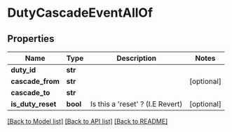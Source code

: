 # DutyCascadeEventAllOf

## Properties
Name | Type | Description | Notes
------------ | ------------- | ------------- | -------------
**duty_id** | **str** |  | 
**cascade_from** | **str** |  | [optional] 
**cascade_to** | **str** |  | 
**is_duty_reset** | **bool** | Is this a &#39;reset&#39; ? (I.E Revert) | [optional] 

[[Back to Model list]](../README.md#documentation-for-models) [[Back to API list]](../README.md#documentation-for-api-endpoints) [[Back to README]](../README.md)


